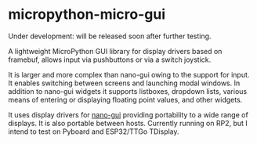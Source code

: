 # micropython-micro-gui
Under development: will be released soon after further testing.

A lightweight MicroPython GUI library for display drivers based on framebuf, allows input via pushbuttons or via a switch joystick.

It is larger and more complex than nano-gui owing to the support for input. It enables switching between screens and launching modal windows. In addition to nano-gui widgets it supports listboxes, dropdown lists, various means of entering or displaying floating point values, and other widgets.

It uses display drivers for [nano-gui](https://github.com/peterhinch/micropython-nano-gui) providing portability to a wide range of displays. It is also portable between hosts. Currently running on RP2, but I intend to test on Pyboard and ESP32/TTGo TDisplay.
